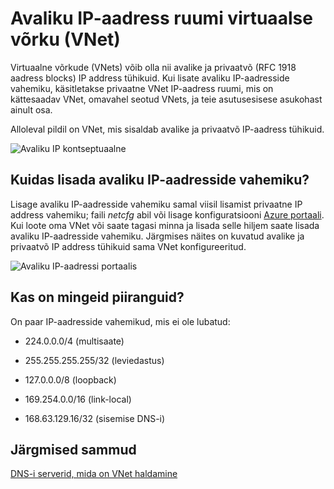 <properties 
   pageTitle="Virtuaalse võrgu avaliku IP-aadresside kasutamine"
   description="Siit saate teada, kuidas konfigureerida virtuaalse võrgu kasutada avaliku IP-aadressid"
   services="virtual-network"
   documentationCenter="na"
   authors="jimdial"
   manager="carmonm"
   editor="tysonn" />
<tags 
   ms.service="virtual-network"
   ms.devlang="na"
   ms.topic="article"
   ms.tgt_pltfrm="na"
   ms.workload="infrastructure-services"
   ms.date="04/27/2016"
   ms.author="jdial" />

# <a name="public-ip-address-space-in-a-virtual-network-vnet"></a>Avaliku IP-aadress ruumi virtuaalse võrku (VNet)

Virtuaalne võrkude (VNets) võib olla nii avalike ja privaatvõ (RFC 1918 aadress blocks) IP address tühikuid. Kui lisate avaliku IP-aadresside vahemiku, käsitletakse privaatne VNet IP-aadress ruumi, mis on kättesaadav VNet, omavahel seotud VNets, ja teie asutusesisese asukohast ainult osa.

Alloleval pildil on VNet, mis sisaldab avalike ja privaatvõ IP-aadress tühikuid.

![Avaliku IP kontseptuaalne](./media/virtual-networks-public-ip-within-vnet/IC775683.jpg)

## <a name="how-do-i-add-a-public-ip-address-range"></a>Kuidas lisada avaliku IP-aadresside vahemiku?

Lisage avaliku IP-aadresside vahemiku samal viisil lisamist privaatne IP address vahemiku; faili *netcfg* abil või lisage konfiguratsiooni [Azure portaali](http://portal.azure.com). Kui loote oma VNet või saate tagasi minna ja lisada selle hiljem saate lisada avaliku IP-aadresside vahemiku. Järgmises näites on kuvatud avalike ja privaatvõ IP address tühikuid sama VNet konfigureeritud.

![Avaliku IP-aadressi portaalis](./media/virtual-networks-public-ip-within-vnet/IC775684.png)

## <a name="are-there-any-limitations"></a>Kas on mingeid piiranguid?

On paar IP-aadresside vahemikud, mis ei ole lubatud:

- 224.0.0.0/4 (multisaate)

- 255.255.255.255/32 (leviedastus)

- 127.0.0.0/8 (loopback)

- 169.254.0.0/16 (link-local)

- 168.63.129.16/32 (sisemise DNS-i)

## <a name="next-steps"></a>Järgmised sammud

[DNS-i serverid, mida on VNet haldamine](virtual-networks-manage-dns-in-vnet.md)